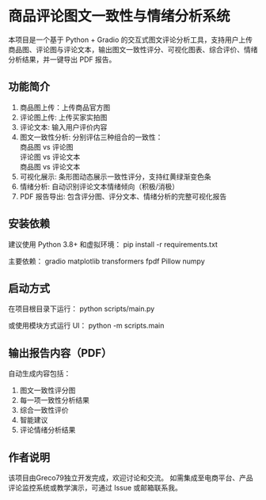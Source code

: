# 商品评论图文一致性与情绪分析系统
本项目是一个基于 Python + Gradio 的交互式图文评论分析工具，支持用户上传商品图、评论图与评论文本，输出图文一致性评分、可视化图表、综合评价、情绪分析结果，并一键导出 PDF 报告。

## 功能简介
1. 商品图上传：上传商品官方图                                                   
2. 评论图上传: 上传买家实拍图                                                   
3. 评论文本: 输入用户评价内容                                                  
4. 图文一致性分析: 分别评估三种组合的一致性：<br>商品图 vs 评论图<br>评论图 vs 评论文本<br>商品图 vs 评论文本 
5. 可视化展示: 条形图动态展示一致性评分，支持红黄绿渐变色条                                    
6. 情绪分析: 自动识别评论文本情绪倾向（积极/消极）                                       
7. PDF 报告导出: 包含评分图、评分文本、情绪分析的完整可视化报告                                

## 安装依赖
建议使用 Python 3.8+ 和虚拟环境：
pip install -r requirements.txt

主要依赖：
gradio
matplotlib
transformers
fpdf
Pillow
numpy

## 启动方式
在项目根目录下运行：
python scripts/main.py

或使用模块方式运行 UI：
python -m scripts.main

## 输出报告内容（PDF）
自动生成内容包括：
1. 图文一致性评分图
2. 每一项一致性分析结果
3. 综合一致性评价
4. 智能建议
5. 评论情绪分析结果

## 作者说明
该项目由Greco79独立开发完成，欢迎讨论和交流。
如需集成至电商平台、产品评论监控系统或教学演示，可通过 Issue 或邮箱联系我。
